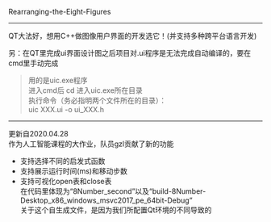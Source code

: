  Rearranging-the-Eight-Figures
***
QT大法好，想用C++做图像用户界面的开发选它！(并支持多种跨平台语言开发)  

另：在QT里完成ui界面设计图之后项目对.ui程序是无法完成自动编译的，要在cmd里手动完成  
> 用的是uic.exe程序  
> 进入cmd后 cd 进入uic.exe所在目录  
> 执行命令（务必指明两个文件所在的目录）：  
> uic XXX.ui -o ui_XXX.h
***
更新自2020.04.28<br>
作为人工智能课程的大作业，队员gzl贡献了新的功能<br>
+ 支持选择不同的启发式函数
+ 支持展示运行时间(ms)和移动步数
+ 支持可视化open表和close表<br>
在代码里体现为“8Number_second”以及“build-8Number-Desktop_x86_windows_msvc2017_pe_64bit-Debug”<br>
关于这个自生成文件，是因为我们所配置Qt环境的不同导致的
